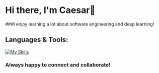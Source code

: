 # Hi there, I'm Caesar👋

###I enjoy learning a lot about software engineering and deep learning!

## Languages & Tools:
[![My Skills](https://skills.thijs.gg/icons?i=python,pytorch,r,bootstrap,tailwind,react,angular,next,nodejs,express,firebase,mongodb,java)](https://skills.thijs.gg)

### Always happy to connect and collaborate!
